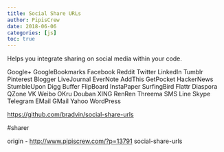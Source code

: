 ```yaml
---
title: Social Share URLs
author: PipisCrew
date: 2018-06-06
categories: [js]
toc: true
---
```


Helps you integrate sharing on social media within your code.

Google+
GoogleBookmarks
Facebook
Reddit
Twitter
LinkedIn
Tumblr
Pinterest
Blogger
LiveJournal
EverNote
AddThis
GetPocket
HackerNews
StumbleUpon
Digg
Buffer
FlipBoard
InstaPaper
SurfingBird
Flattr
Diaspora
QZone
VK
Weibo
OKru
Douban
XING
RenRen
Threema
SMS
Line
Skype
Telegram
EMail
GMail
Yahoo
WordPress

https://github.com/bradvin/social-share-urls

#sharer

origin - http://www.pipiscrew.com/?p=13791 social-share-urls